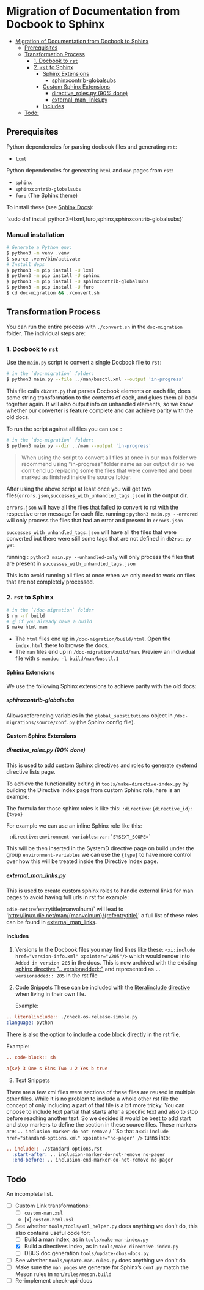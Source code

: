 # Migration of Documentation from Docbook to Sphinx

- [Migration of Documentation from Docbook to Sphinx](#migration-of-documentation-from-docbook-to-sphinx)
  - [Prerequisites](#prerequisites)
  - [Transformation Process](#transformation-process)
    - [1. Docbook to `rst`](#1-docbook-to-rst)
    - [2. `rst` to Sphinx](#2-rst-to-sphinx)
      - [Sphinx Extensions](#sphinx-extensions)
        - [sphinxcontrib-globalsubs](#sphinxcontrib-globalsubs)
      - [Custom Sphinx Extensions](#custom-sphinx-extensions)
        - [directive_roles.py (90% done)](#directive_rolespy-90-done)
        - [external_man_links.py](#external_man_linkspy)
      - [Includes](#includes)
  - [Todo:](#todo)

## Prerequisites

Python dependencies for parsing docbook files and generating `rst`:

- `lxml`

Python dependencies for generating `html` and `man` pages from `rst`:

- `sphinx`
- `sphinxcontrib-globalsubs`
- `furo` (The Sphinx theme)

To install these (see [Sphinx Docs](https://www.sphinx-doc.org/en/master/tutorial/getting-started.html#setting-up-your-project-and-development-environment)):

`sudo dnf install python3-{lxml,furo,sphinx,sphinxcontrib-globalsubs}'

### Manual installation

```sh
# Generate a Python env:
$ python3 -m venv .venv
$ source .venv/bin/activate
# Install deps
$ python3 -m pip install -U lxml
$ python3 -m pip install -U sphinx
$ python3 -m pip install -U sphinxcontrib-globalsubs
$ python3 -m pip install -U furo
$ cd doc-migration && ./convert.sh
```

## Transformation Process

You can run the entire process with `./convert.sh` in the `doc-migration` folder. The individual steps are:

### 1. Docbook to `rst`

Use the `main.py` script to convert a single Docbook file to `rst`:

```sh
# in the `doc-migration` folder:
$ python3 main.py --file ../man/busctl.xml --output 'in-progress'
```

This file calls `db2rst.py` that parses Docbook elements on each file, does some string transformation to the contents of each, and glues them all back together again. It will also output info on unhandled elements, so we know whether our converter is feature complete and can achieve parity with the old docs.

To run the script against all files you can use :

```sh
# in the `doc-migration` folder:
$ python3 main.py --dir ../man --output 'in-progress'
```

> When using the script to convert all files at once in our man folder we recommend using "in-progress" folder name as our output dir so we don't end up replacing some the files that were converted and been marked as finished inside the source folder.

After using the above script at least once you will get two files(`errors.json`,`successes_with_unhandled_tags.json`) in the output dir.

`errors.json` will have all the files that failed to convert to rst with the respective error message for each file.
running : `python3 main.py --errored` will only process the files that had an error and present in `errors.json`

`successes_with_unhandled_tags.json` will have all the files that were converted but there were still some tags that are not defined in `db2rst.py` yet.

running : `python3 main.py --unhandled-only` will only process the files that are present in `successes_with_unhandled_tags.json`

This is to avoid running all files at once when we only need to work on files that are not completely processed.

### 2. `rst` to Sphinx

```sh
# in the `/doc-migration` folder
$ rm -rf build
# ☝️ if you already have a build
$ make html man
```

- The `html` files end up in `/doc-migration/build/html`. Open the `index.html` there to browse the docs.
- The `man` files end up in `/doc-migration/build/man`. Preview an individual file with `$ mandoc -l build/man/busctl.1`

#### Sphinx Extensions

We use the following Sphinx extensions to achieve parity with the old docs:

##### sphinxcontrib-globalsubs

Allows referencing variables in the `global_substitutions` object in `/doc-migrations/source/conf.py` (the Sphinx config file).

#### Custom Sphinx Extensions

##### directive_roles.py (90% done)

This is used to add custom Sphinx directives and roles to generate systemd directive lists page.

To achieve the functionality exiting in `tools/make-directive-index.py` by building the Directive Index page from custom Sphinx role, here is an example:

The formula for those sphinx roles is like this: `:directive:{directive_id}:{type}`

For example we can use an inline Sphinx role like this:

```
 :directive:environment-variables:var:`SYSEXT_SCOPE=`
```

This will be then inserted in the SystemD directive page on build under the group `environment-variables`
we can use the `{type}` to have more control over how this will be treated inside the Directive Index page.

##### external_man_links.py

This is used to create custom sphinx roles to handle external links for man pages to avoid having full urls in rst for example:

`:die-net:`refentrytitle(manvolnum)` will lead to 'http://linux.die.net/man/{manvolnum}/{refentrytitle}'
a full list of these roles can be found in [external_man_links](source/_ext/external_man_links.py).

#### Includes

1. Versions
   In the Docbook files you may find lines like these: `<xi:include href="version-info.xml" xpointer="v205"/>` which would render into `Added in version 205` in the docs. This is now archived with the existing [sphinx directive ".. versionadded::"](https://www.sphinx-doc.org/en/master/usage/restructuredtext/directives.html#directive-versionadded) and represented as `.. versionadded:: 205` in the rst file

2. Code Snippets
   These can be included with the [literalinclude directive](https://www.sphinx-doc.org/en/master/usage/restructuredtext/directives.html#directive-literalinclude) when living in their own file.

   Example:

  ```rst
  .. literalinclude:: ./check-os-release-simple.py
  :language: python
  ```

  There is also the option to include a [code block](https://www.sphinx-doc.org/en/master/usage/restructuredtext/directives.html#directive-code-block) directly in the rst file.

  Example:

  ```rst
  .. code-block:: sh

  a{sv} 3 One s Eins Two u 2 Yes b true

  ```

3. Text Snippets

  There are a few xml files were sections of these files are reused in multiple other files. While it is no problem to include a whole other rst file the concept of only including a part of that file is a bit more tricky. You can choose to include text partial that starts after a specific text and also to stop before reaching another text. So we decided it would be best to add start and stop markers to define the section in these source files. These markers are: `.. inclusion-marker-do-not-remove` / ``So that a`<xi:include href="standard-options.xml" xpointer="no-pager" />` turns into:

  ```rst
  .. include:: ./standard-options.rst
    :start-after: .. inclusion-marker-do-not-remove no-pager
    :end-before: .. inclusion-end-marker-do-not-remove no-pager
  ```

## Todo

An incomplete list.

- [ ] Custom Link transformations:
  - [ ] `custom-man.xsl`
  - [x] `custom-html.xsl`
- [ ] See whether `tools/tools/xml_helper.py` does anything we don’t do, this also contains useful code for:
  - [ ] Build a man index, as in `tools/make-man-index.py`
  - [x] Build a directives index, as in `tools/make-directive-index.py`
  - [ ] DBUS doc generation `tools/update-dbus-docs.py`
- [ ] See whether `tools/update-man-rules.py` does anything we don’t do
- [ ] Make sure the `man_pages` we generate for Sphinx’s `conf.py` match the Meson rules in `man/rules/meson.build`
- [ ] Re-implement check-api-docs
